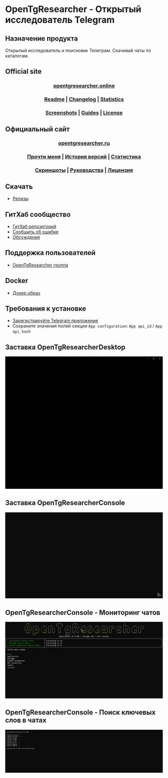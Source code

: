 ﻿# OpenTgResearcher - Открытый исследователь Telegram

## Назначение продукта
Открытый исследователь и поисковик Телеграм. Скачивай чаты по каталогам. 

## Official site
### <div align="center"><b><a href="https://opentgresearcher.online">opentgresearcher.online</a></b></div>
### <div align="center"><b><a href="README.md">Readme</a> | <a href="Docs/CHANGELOG.md">Changelog</a> | <a href="Docs/RELEASES.md">Statistics</a></b></div>
### <div align="center"><b><a href="Docs/SCREENSHOTS.md">Screenshots</a> | <a href="Docs/GUIDES.md">Guides</a> | <a href="LICENSE.md">License</a></b></div>

## Официальный сайт
### <div align="center"><b><a href="https://opentgresearcher.ru">opentgresearcher.ru</a></b></div>
### <div align="center"><b><a href="README-RUS.md">Прочти меня</a> | <a href="Docs/CHANGELOG-RUS.md">История версий</a> | <a href="Docs/RELEASES-RUS.md">Статистика</a></b></div>
### <div align="center"><b><a href="Docs/SCREENSHOTS.md">Скриншоты</a> | <a href="Docs/GUIDES-RUS.md">Руководства</a> | <a href="LICENSE.md">Лицензия</a></b></div>

## Скачать
- [Релизы](https://github.com/DamianMorozov/OpenTgResearcher/releases)

## ГитХаб сообщество
- [ГитХаб репозиторий](https://github.com/DamianMorozov/OpenTgResearcher)
- [Сообщить об ошибке](https://github.com/DamianMorozov/OpenTgResearcher/issues)
- [Обсуждения](https://github.com/DamianMorozov/OpenTgResearcher/discussions)

## Поддержка пользователей
- [OpenTgResearcher группа](https://t.me/OpenTgResearcher)

## Docker
- [Докер образ](https://hub.docker.com/repository/docker/damianmorozov/opentgresearcher-console)

## Требования к установке
- [Зарегистрируйте Telegram приложение](https://my.telegram.org/apps)
- Сохраните значения полей секции `App configuration`: `App api_id` / `App api_hash`

## Заставка OpenTgResearcherDesktop
<p align="center"><img src="Docs/Assets/Animations/OpenTgResearcherDesktop_SplashScreen.gif"></p>

## Заставка OpenTgResearcherConsole
<p align="center"><img src="Docs/Assets/Animations/OpenTgResearcherConsole_SplashScreen.gif"></p>

## OpenTgResearcherConsole - Мониторинг чатов
<p align="center"><img src="Docs/Assets/Animations/OpenTgResearcherConsole_Start_monitoring_chats.gif"></p>

## OpenTgResearcherConsole - Поиск ключевых слов в чатах
<p align="center"><img src="Docs/Assets/Animations/OpenTgResearcherConsole_Start_search_for_keywords_in_chats.gif"></p>
